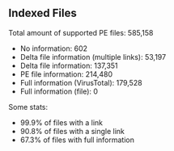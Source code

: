 ## Indexed Files

<!--FileStats-->
Total amount of supported PE files: 585,158

* No information: 602
* Delta file information (multiple links): 53,197
* Delta file information: 137,351
* PE file information: 214,480
* Full information (VirusTotal): 179,528
* Full information (file): 0

Some stats:

* 99.9% of files with a link
* 90.8% of files with a single link
* 67.3% of files with full information
<!--/FileStats-->
